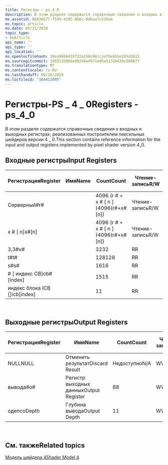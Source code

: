 ```yaml
---
title: Регистры — ps_4_0
description: В этом разделе содержатся справочные сведения о входных и выходных регистрах, реализованных построителем пиксельных шейдеров версии 4 \_ 0.
ms.assetid: 8b83667f-f599-4105-b68c-0d6aa7c528ab
ms.topic: article
ms.date: 05/31/2018
topic_type:
- kbArticle
api_name: ''
api_type: ''
api_location: ''
ms.openlocfilehash: 3dea9606419f32a168c08cc1efbebb5e285d3815
ms.sourcegitcommit: 2d531328b6ed82d4ad971a45a5131b430c5866f7
ms.translationtype: MT
ms.contentlocale: ru-RU
ms.lasthandoff: 09/16/2019
ms.locfileid: "104411005"
---
```

# <a name="registers---ps_4_0"></a><span data-ttu-id="e1ff2-103">Регистры-PS \_ 4 \_ 0</span><span class="sxs-lookup"><span data-stu-id="e1ff2-103">Registers - ps\_4\_0</span></span>

<span data-ttu-id="e1ff2-104">В этом разделе содержатся справочные сведения о входных и выходных регистрах, реализованных построителем пиксельных шейдеров версии 4 \_ 0.</span><span class="sxs-lookup"><span data-stu-id="e1ff2-104">This section contains reference information for the input and output registers implemented by pixel shader version 4\_0.</span></span>

## <a name="input-registers"></a><span data-ttu-id="e1ff2-105">Входные регистры</span><span class="sxs-lookup"><span data-stu-id="e1ff2-105">Input Registers</span></span>



| <span data-ttu-id="e1ff2-106">Регистрация</span><span class="sxs-lookup"><span data-stu-id="e1ff2-106">Register</span></span>      | <span data-ttu-id="e1ff2-107">Имя</span><span class="sxs-lookup"><span data-stu-id="e1ff2-107">Name</span></span> | <span data-ttu-id="e1ff2-108">Count</span><span class="sxs-lookup"><span data-stu-id="e1ff2-108">Count</span></span>              | <span data-ttu-id="e1ff2-109">Чтение-запись</span><span class="sxs-lookup"><span data-stu-id="e1ff2-109">R/W</span></span> | <span data-ttu-id="e1ff2-110">Измерение</span><span class="sxs-lookup"><span data-stu-id="e1ff2-110">Dimension</span></span> | <span data-ttu-id="e1ff2-111">Индексация по r\#</span><span class="sxs-lookup"><span data-stu-id="e1ff2-111">Indexable by r\#</span></span> | <span data-ttu-id="e1ff2-112">Значения по умолчанию</span><span class="sxs-lookup"><span data-stu-id="e1ff2-112">Defaults</span></span> | <span data-ttu-id="e1ff2-113">Требуется ДКЛ</span><span class="sxs-lookup"><span data-stu-id="e1ff2-113">Requires DCL</span></span> |
|---------------|------|--------------------|-----|-----------|------------------|----------|--------------|
| <span data-ttu-id="e1ff2-114">Cерверный\#</span><span class="sxs-lookup"><span data-stu-id="e1ff2-114">r\#</span></span>           |      | <span data-ttu-id="e1ff2-115">4096 (r \# + x \# \[ n \] )</span><span class="sxs-lookup"><span data-stu-id="e1ff2-115">4096(r\#+x\#\[n\])</span></span> | <span data-ttu-id="e1ff2-116">Чтение-запись</span><span class="sxs-lookup"><span data-stu-id="e1ff2-116">R/W</span></span> | <span data-ttu-id="e1ff2-117">4</span><span class="sxs-lookup"><span data-stu-id="e1ff2-117">4</span></span>         | <span data-ttu-id="e1ff2-118">нет</span><span class="sxs-lookup"><span data-stu-id="e1ff2-118">No</span></span>               | <span data-ttu-id="e1ff2-119">None</span><span class="sxs-lookup"><span data-stu-id="e1ff2-119">None</span></span>     | <span data-ttu-id="e1ff2-120">Да</span><span class="sxs-lookup"><span data-stu-id="e1ff2-120">Yes</span></span>          |
| <span data-ttu-id="e1ff2-121">x \# \[ n\]</span><span class="sxs-lookup"><span data-stu-id="e1ff2-121">x\#\[n\]</span></span>      |      | <span data-ttu-id="e1ff2-122">4096 (r \# + x \# \[ n \] )</span><span class="sxs-lookup"><span data-stu-id="e1ff2-122">4096(r\#+x\#\[n\])</span></span> | <span data-ttu-id="e1ff2-123">Чтение-запись</span><span class="sxs-lookup"><span data-stu-id="e1ff2-123">R/W</span></span> | <span data-ttu-id="e1ff2-124">4</span><span class="sxs-lookup"><span data-stu-id="e1ff2-124">4</span></span>         | <span data-ttu-id="e1ff2-125">Да</span><span class="sxs-lookup"><span data-stu-id="e1ff2-125">Yes</span></span>              | <span data-ttu-id="e1ff2-126">Нет</span><span class="sxs-lookup"><span data-stu-id="e1ff2-126">None</span></span>     | <span data-ttu-id="e1ff2-127">Да</span><span class="sxs-lookup"><span data-stu-id="e1ff2-127">Yes</span></span>          |
| <span data-ttu-id="e1ff2-128">3,3\#</span><span class="sxs-lookup"><span data-stu-id="e1ff2-128">v\#</span></span>           |      | <span data-ttu-id="e1ff2-129">32</span><span class="sxs-lookup"><span data-stu-id="e1ff2-129">32</span></span>                 | <span data-ttu-id="e1ff2-130">R</span><span class="sxs-lookup"><span data-stu-id="e1ff2-130">R</span></span>   | <span data-ttu-id="e1ff2-131">4</span><span class="sxs-lookup"><span data-stu-id="e1ff2-131">4</span></span>         | <span data-ttu-id="e1ff2-132">Да</span><span class="sxs-lookup"><span data-stu-id="e1ff2-132">Yes</span></span>              | <span data-ttu-id="e1ff2-133">Нет</span><span class="sxs-lookup"><span data-stu-id="e1ff2-133">None</span></span>     | <span data-ttu-id="e1ff2-134">Да</span><span class="sxs-lookup"><span data-stu-id="e1ff2-134">Yes</span></span>          |
| <span data-ttu-id="e1ff2-135">t\#</span><span class="sxs-lookup"><span data-stu-id="e1ff2-135">t\#</span></span>           |      | <span data-ttu-id="e1ff2-136">128</span><span class="sxs-lookup"><span data-stu-id="e1ff2-136">128</span></span>                | <span data-ttu-id="e1ff2-137">R</span><span class="sxs-lookup"><span data-stu-id="e1ff2-137">R</span></span>   | <span data-ttu-id="e1ff2-138">1</span><span class="sxs-lookup"><span data-stu-id="e1ff2-138">1</span></span>         | <span data-ttu-id="e1ff2-139">Нет</span><span class="sxs-lookup"><span data-stu-id="e1ff2-139">No</span></span>               | <span data-ttu-id="e1ff2-140">None</span><span class="sxs-lookup"><span data-stu-id="e1ff2-140">None</span></span>     | <span data-ttu-id="e1ff2-141">Да</span><span class="sxs-lookup"><span data-stu-id="e1ff2-141">Yes</span></span>          |
| <span data-ttu-id="e1ff2-142">s\#</span><span class="sxs-lookup"><span data-stu-id="e1ff2-142">s\#</span></span>           |      | <span data-ttu-id="e1ff2-143">16</span><span class="sxs-lookup"><span data-stu-id="e1ff2-143">16</span></span>                 | <span data-ttu-id="e1ff2-144">R</span><span class="sxs-lookup"><span data-stu-id="e1ff2-144">R</span></span>   | <span data-ttu-id="e1ff2-145">1</span><span class="sxs-lookup"><span data-stu-id="e1ff2-145">1</span></span>         | <span data-ttu-id="e1ff2-146">Нет</span><span class="sxs-lookup"><span data-stu-id="e1ff2-146">No</span></span>               | <span data-ttu-id="e1ff2-147">None</span><span class="sxs-lookup"><span data-stu-id="e1ff2-147">None</span></span>     | <span data-ttu-id="e1ff2-148">Да</span><span class="sxs-lookup"><span data-stu-id="e1ff2-148">Yes</span></span>          |
| <span data-ttu-id="e1ff2-149">\# \[ индекс CB\]</span><span class="sxs-lookup"><span data-stu-id="e1ff2-149">cb\#\[index\]</span></span> |      | <span data-ttu-id="e1ff2-150">15</span><span class="sxs-lookup"><span data-stu-id="e1ff2-150">15</span></span>                 | <span data-ttu-id="e1ff2-151">R</span><span class="sxs-lookup"><span data-stu-id="e1ff2-151">R</span></span>   | <span data-ttu-id="e1ff2-152">4</span><span class="sxs-lookup"><span data-stu-id="e1ff2-152">4</span></span>         | <span data-ttu-id="e1ff2-153">Да (содержимое)</span><span class="sxs-lookup"><span data-stu-id="e1ff2-153">Yes(Contents)</span></span>    | <span data-ttu-id="e1ff2-154">Нет</span><span class="sxs-lookup"><span data-stu-id="e1ff2-154">None</span></span>     | <span data-ttu-id="e1ff2-155">Да</span><span class="sxs-lookup"><span data-stu-id="e1ff2-155">Yes</span></span>          |
| <span data-ttu-id="e1ff2-156">индекс блока ICB \[\]</span><span class="sxs-lookup"><span data-stu-id="e1ff2-156">icb\[index\]</span></span>  |      | <span data-ttu-id="e1ff2-157">1</span><span class="sxs-lookup"><span data-stu-id="e1ff2-157">1</span></span>                  | <span data-ttu-id="e1ff2-158">R</span><span class="sxs-lookup"><span data-stu-id="e1ff2-158">R</span></span>   | <span data-ttu-id="e1ff2-159">4</span><span class="sxs-lookup"><span data-stu-id="e1ff2-159">4</span></span>         | <span data-ttu-id="e1ff2-160">Да (содержимое)</span><span class="sxs-lookup"><span data-stu-id="e1ff2-160">Yes(Contents)</span></span>    | <span data-ttu-id="e1ff2-161">Нет</span><span class="sxs-lookup"><span data-stu-id="e1ff2-161">None</span></span>     | <span data-ttu-id="e1ff2-162">Да</span><span class="sxs-lookup"><span data-stu-id="e1ff2-162">Yes</span></span>          |



 

## <a name="output-registers"></a><span data-ttu-id="e1ff2-163">Выходные регистры</span><span class="sxs-lookup"><span data-stu-id="e1ff2-163">Output Registers</span></span>



| <span data-ttu-id="e1ff2-164">Регистрация</span><span class="sxs-lookup"><span data-stu-id="e1ff2-164">Register</span></span> | <span data-ttu-id="e1ff2-165">Имя</span><span class="sxs-lookup"><span data-stu-id="e1ff2-165">Name</span></span>            | <span data-ttu-id="e1ff2-166">Count</span><span class="sxs-lookup"><span data-stu-id="e1ff2-166">Count</span></span> | <span data-ttu-id="e1ff2-167">Чтение-запись</span><span class="sxs-lookup"><span data-stu-id="e1ff2-167">R/W</span></span> | <span data-ttu-id="e1ff2-168">Измерение</span><span class="sxs-lookup"><span data-stu-id="e1ff2-168">Dimension</span></span> | <span data-ttu-id="e1ff2-169">Индексация по r\#</span><span class="sxs-lookup"><span data-stu-id="e1ff2-169">Indexable by r\#</span></span> | <span data-ttu-id="e1ff2-170">Значения по умолчанию</span><span class="sxs-lookup"><span data-stu-id="e1ff2-170">Defaults</span></span> | <span data-ttu-id="e1ff2-171">Требуется ДКЛ</span><span class="sxs-lookup"><span data-stu-id="e1ff2-171">Requires DCL</span></span> |
|----------|-----------------|-------|-----|-----------|------------------|----------|--------------|
| <span data-ttu-id="e1ff2-172">NULL</span><span class="sxs-lookup"><span data-stu-id="e1ff2-172">NULL</span></span>     | <span data-ttu-id="e1ff2-173">Отменить результат</span><span class="sxs-lookup"><span data-stu-id="e1ff2-173">Discard Result</span></span>  | <span data-ttu-id="e1ff2-174">Недоступно</span><span class="sxs-lookup"><span data-stu-id="e1ff2-174">N/A</span></span>   | <span data-ttu-id="e1ff2-175">W</span><span class="sxs-lookup"><span data-stu-id="e1ff2-175">W</span></span>   | <span data-ttu-id="e1ff2-176">Недоступно</span><span class="sxs-lookup"><span data-stu-id="e1ff2-176">N/A</span></span>       | <span data-ttu-id="e1ff2-177">Недоступно</span><span class="sxs-lookup"><span data-stu-id="e1ff2-177">N/A</span></span>              | <span data-ttu-id="e1ff2-178">Недоступно</span><span class="sxs-lookup"><span data-stu-id="e1ff2-178">N/A</span></span>      | <span data-ttu-id="e1ff2-179">Нет</span><span class="sxs-lookup"><span data-stu-id="e1ff2-179">No</span></span>           |
| <span data-ttu-id="e1ff2-180">вывода\#</span><span class="sxs-lookup"><span data-stu-id="e1ff2-180">o\#</span></span>      | <span data-ttu-id="e1ff2-181">Регистр выходных данных</span><span class="sxs-lookup"><span data-stu-id="e1ff2-181">Output Register</span></span> | <span data-ttu-id="e1ff2-182">8</span><span class="sxs-lookup"><span data-stu-id="e1ff2-182">8</span></span>     | <span data-ttu-id="e1ff2-183">W</span><span class="sxs-lookup"><span data-stu-id="e1ff2-183">W</span></span>   | <span data-ttu-id="e1ff2-184">Недоступно</span><span class="sxs-lookup"><span data-stu-id="e1ff2-184">N/A</span></span>       | <span data-ttu-id="e1ff2-185">Недоступно</span><span class="sxs-lookup"><span data-stu-id="e1ff2-185">N/A</span></span>              | <span data-ttu-id="e1ff2-186">4</span><span class="sxs-lookup"><span data-stu-id="e1ff2-186">4</span></span>        | <span data-ttu-id="e1ff2-187">нет</span><span class="sxs-lookup"><span data-stu-id="e1ff2-187">No</span></span>           |
| <span data-ttu-id="e1ff2-188">одепс</span><span class="sxs-lookup"><span data-stu-id="e1ff2-188">oDepth</span></span>   | <span data-ttu-id="e1ff2-189">Глубина вывода</span><span class="sxs-lookup"><span data-stu-id="e1ff2-189">Output Depth</span></span>    | <span data-ttu-id="e1ff2-190">1</span><span class="sxs-lookup"><span data-stu-id="e1ff2-190">1</span></span>     | <span data-ttu-id="e1ff2-191">W</span><span class="sxs-lookup"><span data-stu-id="e1ff2-191">W</span></span>   | <span data-ttu-id="e1ff2-192">Недоступно</span><span class="sxs-lookup"><span data-stu-id="e1ff2-192">N/A</span></span>       | <span data-ttu-id="e1ff2-193">Недоступно</span><span class="sxs-lookup"><span data-stu-id="e1ff2-193">N/A</span></span>              | <span data-ttu-id="e1ff2-194">1</span><span class="sxs-lookup"><span data-stu-id="e1ff2-194">1</span></span>        | <span data-ttu-id="e1ff2-195">Недоступно</span><span class="sxs-lookup"><span data-stu-id="e1ff2-195">N/A</span></span>          |



 

## <a name="related-topics"></a><span data-ttu-id="e1ff2-196">См. также</span><span class="sxs-lookup"><span data-stu-id="e1ff2-196">Related topics</span></span>

<dl> <dt>

[<span data-ttu-id="e1ff2-197">Модель шейдера 4</span><span class="sxs-lookup"><span data-stu-id="e1ff2-197">Shader Model 4</span></span>](dx-graphics-hlsl-sm4.md)
</dt> </dl>

 

 




